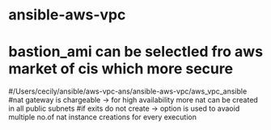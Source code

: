 # ansible-aws-vpc
# bastion_ami can be selectled fro aws market of cis which more secure

#/Users/cecily/ansible/aws-vpc-ans/ansible-aws-vpc/aws_vpc_ansible
#nat gateway is chargeable -> for high availability more nat can be created in all public subnets
#if exits do not create -> option is used to avaoid multiple no.of nat instance creations for every execution
